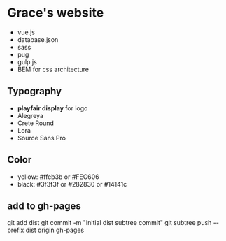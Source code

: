 # Grace's website

- vue.js
- database.json
- sass
- pug
- gulp.js
- BEM for css architecture

## Typography
- **playfair display** for logo
- Alegreya
- Crete Round
- Lora
- Source Sans Pro

## Color
- yellow: #ffeb3b or #FEC606
- black: #3f3f3f or #282830 or #14141c

## add to gh-pages
git add dist
git commit -m "Initial dist subtree commit"
git subtree push --prefix dist origin gh-pages
